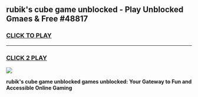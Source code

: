 
## rubik's cube game unblocked - Play Unblocked Gmaes & Free #48817
<h3>
<a href="https://news.freeplayer.one?title=rubik's_cube_game_unblocked&ref=24F">CLICK TO PLAY</a></h3>
<hr>

<h3>
<a href="https://news.freeplayer.one?title=rubik's_cube_game_unblocked&ref=24F">CLICK 2 PLAY</a>
  
</h3>

<a href="https://news.freeplayer.one?title=rubik's_cube_game_unblocked&ref=24F/"><img src="https://clearcache.store/games.png"></a>


**rubik's cube game unblocked games unblocked: Your Gateway to Fun and Accessible Online Gaming**
